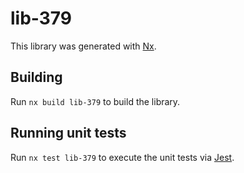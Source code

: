 # lib-379

This library was generated with [Nx](https://nx.dev).

## Building

Run `nx build lib-379` to build the library.

## Running unit tests

Run `nx test lib-379` to execute the unit tests via [Jest](https://jestjs.io).
